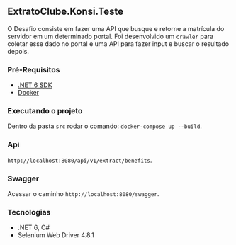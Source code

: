 ## ExtratoClube.Konsi.Teste
O Desafio consiste em fazer uma API que busque e retorne a matrícula do servidor em um determinado portal. Foi desenvolvido um `crawler` para coletar esse dado no portal e uma API para fazer input e buscar o resultado depois.
### Pré-Requisitos
- [.NET 6 SDK](https://dotnet.microsoft.com/download/dotnet/6.0)
- [Docker]( https://www.docker.com)
### Executando o projeto
Dentro da pasta `src` rodar o comando:
`docker-compose up --build`.
### Api
`http://localhost:8080/api/v1/extract/benefits`.
### Swagger
Acessar o caminho `http://localhost:8080/swagger`.
### Tecnologias
- .NET 6, C#
- Selenium Web Driver 4.8.1
